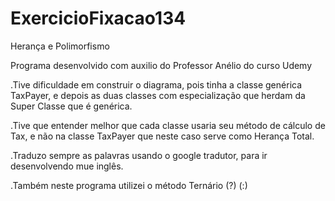 # ExercicioFixacao134

Herança e Polimorfismo

Programa desenvolvido com auxilio do Professor Anélio do curso Udemy

.Tive  dificuldade em construir o diagrama, pois tinha a classe genérica TaxPayer, e depois as duas classes com especialização que herdam da Super Classe que é genérica.

.Tive que entender melhor que cada classe usaria seu método de cálculo de Tax, e não na classe TaxPayer que neste caso serve como Herança Total.

.Traduzo sempre as palavras usando o google tradutor, para ir desenvolvendo mue inglês.

.Também neste programa  utilizei o método Ternário (?) (:)


